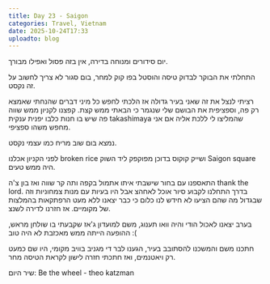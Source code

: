 ```yaml
---
title: Day 23 - Saigon
categories: Travel, Vietnam
date: 2025-10-24T17:33
uploadto: blog
---
```

יום סידורים ומנוחה בדירה, אין בזה פסול ואפילו מבורך.

התחלתי את הבוקר לבדוק טיסה והוסטל בפו קוק למחר, בום סגור לא צריך לחשוב על זה נקסט.

רציתי לנצל את זה שאני בעיר גדולה אז הלכתי לחפש כל מיני דברים שהנחתי שאמצא רק פה, וספציפית את הבושם שלי שנגמר כי הבאתי ממש קצת. קפצנו לקניון ממש שווה פה שיש בו חנות כלבו יפנית ענקית takashimaya שהמליצו לי ללכת אליה אם אני מחפש משהו ספציפי.

נמצא בום שוב מריח כמו עצמי נקסט.

לפני הקניון אכלנו broken rice ושייק קוקוס בדוכן מפוקפק ליד השוק Saigon square היה ממש טעים.

התאספנו עם בחור שישבתי איתו אתמול בקפה ותה קר שווה ואז בון צ'ה thank the lord. בדרך התחלנו לקבוע סיור אוכל לאחהצ אבל היו בעיות עם מנות צמחוניות וזה שבגדול מה שהם הציעו לא חידש לנו כלום כי כבר יצאנו ללא מעט הרפתקאות בהמלצות של מקומיים. אז חזרנו לדירה לשנצ.

בערב יצאנו לאכול הודי והיה וואו תענוג, משם למועדון ג'אז שקבעתי בו שולחן מראש, ההופעה הייתה ממש מאכזבת לא היה טוב :(

חתכנו משם והמשכנו להסתובב בעיר, הגענו לבר די מגניב בוויב מקומי, היו שם כמעט רק ויאטנמים, ואז חתכתי חזרה לישון לקראת הטיסה מחר.

שיר היום:
Be the wheel - theo katzman